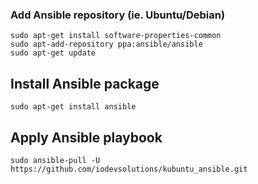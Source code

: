 ### Add Ansible repository (ie. Ubuntu/Debian)
```Shell
sudo apt-get install software-properties-common
sudo apt-add-repository ppa:ansible/ansible
sudo apt-get update
```

## Install Ansible package
```Shell
sudo apt-get install ansible
```

## Apply Ansible playbook
```Shell
sudo ansible-pull -U https://github.com/iodevsolutions/kubuntu_ansible.git
```
